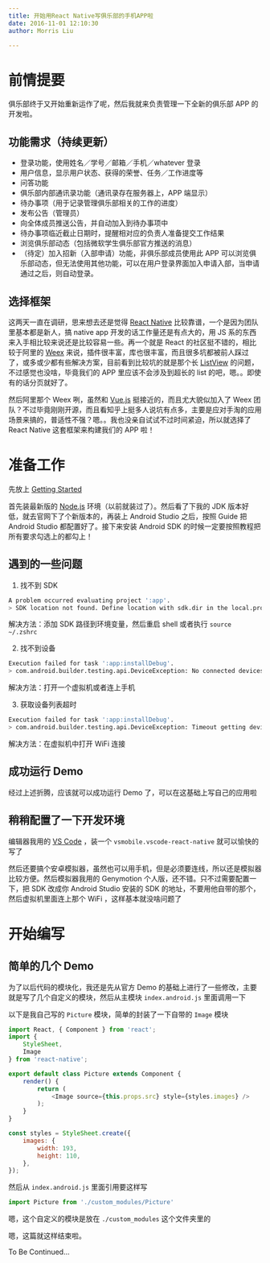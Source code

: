 ```yaml
---
title: 开始用React Native写俱乐部的手机APP啦
date: 2016-11-01 12:10:30
author: Morris Liu

---
```


# 前情提要

俱乐部终于又开始重新运作了呢，然后我就来负责管理一下全新的俱乐部 APP 的开发啦。

<!-- more -->

## 功能需求（持续更新）

- 登录功能，使用姓名／学号／邮箱／手机／whatever 登录
- 用户信息，显示用户状态、获得的荣誉、任务／工作进度等
- 问答功能
- 俱乐部内部通讯录功能（通讯录存在服务器上，APP 端显示）
- 待办事项（用于记录管理俱乐部相关的工作的进度）
- 发布公告（管理员）
- 向全体成员推送公告，并自动加入到待办事项中
- 待办事项临近截止日期时，提醒相对应的负责人准备提交工作结果
- 浏览俱乐部动态（包括微软学生俱乐部官方推送的消息）
- （待定）加入招新（入部申请）功能，非俱乐部成员使用此 APP 可以浏览俱乐部动态，但无法使用其他功能，可以在用户登录界面加入申请入部，当申请通过之后，则自动登录。

## 选择框架

这两天一直在调研，思来想去还是觉得 [React Native](http://reactnative.cn/) 比较靠谱，一个是因为团队里基本都是新人，搞 native app 开发的话工作量还是有点大的，用 JS 系的东西来入手相比较来说还是比较容易一些。再一个就是 React 的社区挺不错的，相比较于阿里的 [Weex](http://alibaba.github.io/weex/) 来说，插件很丰富，库也很丰富，而且很多坑都被前人踩过了，或多或少都有些解决方案，目前看到比较坑的就是那个长 [ListView](https://github.com/facebook/react-native/issues/499) 的问题，不过感觉也没啥，毕竟我们的 APP 里应该不会涉及到超长的 list 的吧，嗯。。即使有的话分页就好了。

然后阿里那个 Weex 咧，虽然和 [Vue.js](http://vuejs.org/) 挺接近的，而且尤大貌似加入了 Weex 团队？不过毕竟刚刚开源，而且看知乎上挺多人说坑有点多，主要是应对手淘的应用场景来搞的，普适性不强？嗯。。我也没亲自试试不过时间紧迫，所以就选择了 React Native 这套框架来构建我们的 APP 啦！

# 准备工作

先放上 [Getting Started](http://reactnative.cn/docs/0.36/getting-started.htm) 

首先装最新版的 [Node.js](http://nodejs.org/) 环境（以前就装过了）。然后看了下我的 JDK 版本好低，就去官网下了个新版本的，再装上 Android Studio 之后，按照 Guide 把 Android Studio 都配置好了。接下来安装 Android SDK 的时候一定要按照教程把所有要求勾选上的都勾上！

## 遇到的一些问题

1. 找不到 SDK

``` bash
A problem occurred evaluating project ':app'.
> SDK location not found. Define location with sdk.dir in the local.properties file or with an ANDROID_HOME environment variable.
```

解决方法：添加 SDK 路径到环境变量，然后重启 shell 或者执行 `source ~/.zshrc` 

2. 找不到设备

```bash
Execution failed for task ':app:installDebug'.
> com.android.builder.testing.api.DeviceException: No connected devices!
```

解决方法：打开一个虚拟机或者连上手机

3. 获取设备列表超时

```bash
Execution failed for task ':app:installDebug'.
> com.android.builder.testing.api.DeviceException: Timeout getting device list.
```

解决方法：在虚拟机中打开 WiFi 连接

## 成功运行 Demo

经过上述折腾，应该就可以成功运行 Demo 了，可以在这基础上写自己的应用啦

## 稍稍配置了一下开发环境

编辑器我用的 [VS Code](http://code.visualstudio.com/) ，装一个 `vsmobile.vscode-react-native` 就可以愉快的写了

然后还要搞个安卓模拟器，虽然也可以用手机，但是必须要连线，所以还是模拟器比较方便。然后模拟器我用的 Genymotion 个人版，还不错。只不过需要配置一下，把 SDK 改成你 Android Studio 安装的 SDK 的地址，不要用他自带的那个，然后虚拟机里面连上那个 WiFi ，这样基本就没啥问题了

# 开始编写

## 简单的几个 Demo

为了以后代码的模块化，我还是先从官方 Demo 的基础上进行了一些修改，主要就是写了几个自定义的模块，然后从主模块 `index.android.js` 里面调用一下

以下是我自己写的 `Picture` 模块，简单的封装了一下自带的 `Image` 模块

```javascript
import React, { Component } from 'react';
import {
    StyleSheet,
    Image
} from 'react-native';

export default class Picture extends Component {
    render() {
        return (
            <Image source={this.props.src} style={styles.images} />
        );
    }
}

const styles = StyleSheet.create({
    images: {
        width: 193,
        height: 110,
    },
});
```

然后从 `index.android.js` 里面引用要这样写

``` javascript
import Picture from './custom_modules/Picture'
```

嗯，这个自定义的模块是放在 `./custom_modules` 这个文件夹里的

嗯，这篇就这样结束啦。

To Be Continued...
